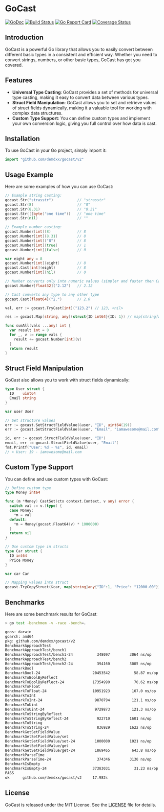 # GoCast

[![GoDoc](https://godoc.org/github.com/demdxx/gocast?status.svg)](https://godoc.org/github.com/demdxx/gocast)
[![Build Status](https://github.com/demdxx/gocast/workflows/Tests/badge.svg)](https://github.com/demdxx/gocast/actions?workflow=Tests)
[![Go Report Card](https://goreportcard.com/badge/github.com/demdxx/gocast)](https://goreportcard.com/report/github.com/demdxx/gocast)
[![Coverage Status](https://coveralls.io/repos/github/demdxx/gocast/badge.svg?branch=master)](https://coveralls.io/github/demdxx/gocast?branch=master)

## Introduction

GoCast is a powerful Go library that allows you to easily convert between different basic types in a consistent and efficient way. Whether you need to convert strings, numbers, or other basic types, GoCast has got you covered.

## Features

- **Universal Type Casting**: GoCast provides a set of methods for universal type casting, making it easy to convert data between various types.
- **Struct Field Manipulation**: GoCast allows you to set and retrieve values of struct fields dynamically, making it a valuable tool for working with complex data structures.
- **Custom Type Support**: You can define custom types and implement your own conversion logic, giving you full control over how data is cast.

## Installation

To use GoCast in your Go project, simply import it:

```go
import "github.com/demdxx/gocast/v2"
```

## Usage Example

Here are some examples of how you can use GoCast:

```go
// Example string casting:
gocast.Str("strasstr")           // "strasstr"
gocast.Str(8)                    // "8"
gocast.Str(8.31)                 // "8.31"
gocast.Str([]byte("one time"))   // "one time"
gocast.Str(nil)                  // ""

// Example number casting:
gocast.Number[int](8)            // 8
gocast.Number[int](8.31)         // 8
gocast.Number[int]("8")          // 8
gocast.Number[int](true)         // 1
gocast.Number[int](false)        // 0

var eight any = 8
gocast.Number[int](eight)        // 8
gocast.Cast[int](eight)          // 8
gocast.Number[int](nil)          // 0

// Number converts only into numeric values (simpler and faster then Cast)
gocast.Number[float32]("2.12")   // 2.12

// Cast converts any type to any other type
gocast.Cast[float64]("2.")       // 2.0

val, err := gocast.TryCast[int]("123.2") // 123, <nil>

res := gocast.Map[string, any](struct{ID int64}{ID: 1}) // map[string]any{"ID": 1}
```

```go
func sumAll(vals ...any) int {
  var result int = 0
  for _, v := range vals {
    result += gocast.Number[int](v)
  }
  return result
}
```

## Struct Field Manipulation

GoCast also allows you to work with struct fields dynamically:

```go
type User struct {
  ID    uint64
  Email string
}

var user User

// Set structure values
err := gocast.SetStructFieldValue(&user, "ID", uint64(19))
err := gocast.SetStructFieldValue(&user, "Email", "iamawesome@mail.com")

id, err := gocast.StructFieldValue(user, "ID")
email, err := gocast.StructFieldValue(user, "Email")
fmt.Printf("User: %d - %s", id, email)
// > User: 19 - iamawesome@mail.com
```

## Custom Type Support

You can define and use custom types with GoCast:

```go
// Define custom type
type Money int64

func (m *Money) CastSet(ctx context.Context, v any) error {
  switch val := v.(type) {
  case Money:
    *m = val
  default:
    *m = Money(gocast.Float64(v) * 1000000)
  }
  return nil
}

// Use custom type in structs
type Car struct {
  ID int64
  Price Money
}

var car Car

// Mapping values into struct
gocast.TryCopyStruct(&car, map[string]any{"ID":1, "Price": "12000.00"})
```

## Benchmarks

Here are some benchmark results for GoCast:

```sh
> go test -benchmem -v -race -bench=.

goos: darwin
goarch: amd64
pkg: github.com/demdxx/gocast/v2
BenchmarkApproachTest
BenchmarkApproachTest/bench1
BenchmarkApproachTest/bench1-24           348097         3064 ns/op        0 B/op          0 allocs/op
BenchmarkApproachTest/bench2
BenchmarkApproachTest/bench2-24           394160         3005 ns/op        0 B/op          0 allocs/op
BenchmarkBool
BenchmarkBool-24                        20453542           58.87 ns/op             0 B/op          0 allocs/op
BenchmarkToBoolByReflect
BenchmarkToBoolByReflect-24             17354990           70.62 ns/op             0 B/op          0 allocs/op
BenchmarkToFloat
BenchmarkToFloat-24                     10951923          107.0 ns/op              0 B/op          0 allocs/op
BenchmarkToInt
BenchmarkToInt-24                        9870794          121.1 ns/op              0 B/op          0 allocs/op
BenchmarkToUint
BenchmarkToUint-24                       9729873          121.3 ns/op              0 B/op          0 allocs/op
BenchmarkToStringByReflect
BenchmarkToStringByReflect-24             922710         1601 ns/op        5 B/op          0 allocs/op
BenchmarkToString
BenchmarkToString-24                      836929         1622 ns/op        5 B/op          0 allocs/op
BenchmarkGetSetFieldValue
BenchmarkGetSetFieldValue/set
BenchmarkGetSetFieldValue/set-24         1000000         1021 ns/op       64 B/op          4 allocs/op
BenchmarkGetSetFieldValue/get
BenchmarkGetSetFieldValue/get-24         1869465          643.8 ns/op             48 B/op          3 allocs/op
BenchmarkParseTime
BenchmarkParseTime-24                     374346         3130 ns/op      700 B/op         17 allocs/op
BenchmarkIsEmpty
BenchmarkIsEmpty-24                     37383031           31.23 ns/op             0 B/op          0 allocs/op
PASS
ok      github.com/demdxx/gocast/v2     17.982s
```

## License

GoCast is released under the MIT License. See the [LICENSE](LICENSE) file for details.
